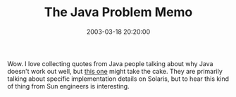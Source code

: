 ﻿---
layout: post
title: "The Java Problem Memo"
comments: false
date: 2003-03-18 20:20:00
updated: 2004-05-03 21:15:00
categories:
 - Technology
subtext-id: 6016f6c8-6986-457e-9b0b-627e497c2e51
alias: /blog/The-Java-Problem-Memo.aspx
---


Wow. I love collecting quotes from Java people talking about why Java doesn't work out well, but [this one](http://www.internalmemos.com/memos/memodetails.php?memo_id=1321) might take the cake. They are primarily talking about specific implementation details on Solaris, but to hear this kind of thing from Sun engineers is interesting.
